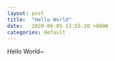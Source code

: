 ```yaml
---
layout: post
title:  "Hello World"
date:   2020-06-05 13:55:20 +0800
categories: default
---
```

Hello World~